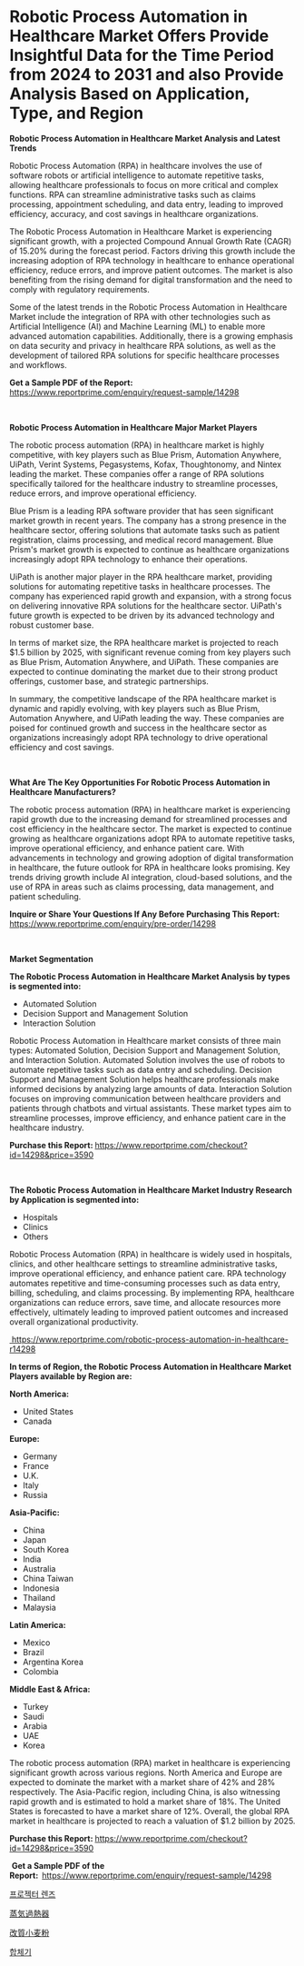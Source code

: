 <p><h1>Robotic Process Automation in Healthcare Market Offers Provide Insightful Data for the Time Period from 2024 to 2031 and also Provide Analysis Based on Application, Type, and Region</h1></p><p><strong>Robotic Process Automation in Healthcare Market Analysis and Latest Trends</strong></p>
<p><p>Robotic Process Automation (RPA) in healthcare involves the use of software robots or artificial intelligence to automate repetitive tasks, allowing healthcare professionals to focus on more critical and complex functions. RPA can streamline administrative tasks such as claims processing, appointment scheduling, and data entry, leading to improved efficiency, accuracy, and cost savings in healthcare organizations.</p><p>The Robotic Process Automation in Healthcare Market is experiencing significant growth, with a projected Compound Annual Growth Rate (CAGR) of 15.20% during the forecast period. Factors driving this growth include the increasing adoption of RPA technology in healthcare to enhance operational efficiency, reduce errors, and improve patient outcomes. The market is also benefiting from the rising demand for digital transformation and the need to comply with regulatory requirements.</p><p>Some of the latest trends in the Robotic Process Automation in Healthcare Market include the integration of RPA with other technologies such as Artificial Intelligence (AI) and Machine Learning (ML) to enable more advanced automation capabilities. Additionally, there is a growing emphasis on data security and privacy in healthcare RPA solutions, as well as the development of tailored RPA solutions for specific healthcare processes and workflows.</p></p>
<p><strong>Get a Sample PDF of the Report:&nbsp;</strong> <a href="https://www.reportprime.com/enquiry/request-sample/14298">https://www.reportprime.com/enquiry/request-sample/14298</a></p>
<p>&nbsp;</p>
<p><strong>Robotic Process Automation in Healthcare Major Market Players</strong></p>
<p><p>The robotic process automation (RPA) in healthcare market is highly competitive, with key players such as Blue Prism, Automation Anywhere, UiPath, Verint Systems, Pegasystems, Kofax, Thoughtonomy, and Nintex leading the market. These companies offer a range of RPA solutions specifically tailored for the healthcare industry to streamline processes, reduce errors, and improve operational efficiency.</p><p>Blue Prism is a leading RPA software provider that has seen significant market growth in recent years. The company has a strong presence in the healthcare sector, offering solutions that automate tasks such as patient registration, claims processing, and medical record management. Blue Prism's market growth is expected to continue as healthcare organizations increasingly adopt RPA technology to enhance their operations.</p><p>UiPath is another major player in the RPA healthcare market, providing solutions for automating repetitive tasks in healthcare processes. The company has experienced rapid growth and expansion, with a strong focus on delivering innovative RPA solutions for the healthcare sector. UiPath's future growth is expected to be driven by its advanced technology and robust customer base.</p><p>In terms of market size, the RPA healthcare market is projected to reach $1.5 billion by 2025, with significant revenue coming from key players such as Blue Prism, Automation Anywhere, and UiPath. These companies are expected to continue dominating the market due to their strong product offerings, customer base, and strategic partnerships.</p><p>In summary, the competitive landscape of the RPA healthcare market is dynamic and rapidly evolving, with key players such as Blue Prism, Automation Anywhere, and UiPath leading the way. These companies are poised for continued growth and success in the healthcare sector as organizations increasingly adopt RPA technology to drive operational efficiency and cost savings.</p></p>
<p>&nbsp;</p>
<p><strong>What Are The Key Opportunities For Robotic Process Automation in Healthcare Manufacturers?</strong></p>
<p><p>The robotic process automation (RPA) in healthcare market is experiencing rapid growth due to the increasing demand for streamlined processes and cost efficiency in the healthcare sector. The market is expected to continue growing as healthcare organizations adopt RPA to automate repetitive tasks, improve operational efficiency, and enhance patient care. With advancements in technology and growing adoption of digital transformation in healthcare, the future outlook for RPA in healthcare looks promising. Key trends driving growth include AI integration, cloud-based solutions, and the use of RPA in areas such as claims processing, data management, and patient scheduling.</p></p>
<p><strong>Inquire or Share Your Questions If Any Before Purchasing This Report:</strong> <a href="https://www.reportprime.com/enquiry/pre-order/14298">https://www.reportprime.com/enquiry/pre-order/14298</a></p>
<p>&nbsp;</p>
<p><strong>Market Segmentation</strong></p>
<p><strong>The Robotic Process Automation in Healthcare Market Analysis by types is segmented into:</strong></p>
<p><ul><li>Automated Solution</li><li>Decision Support and Management Solution</li><li>Interaction Solution</li></ul></p>
<p><p>Robotic Process Automation in Healthcare market consists of three main types: Automated Solution, Decision Support and Management Solution, and Interaction Solution. Automated Solution involves the use of robots to automate repetitive tasks such as data entry and scheduling. Decision Support and Management Solution helps healthcare professionals make informed decisions by analyzing large amounts of data. Interaction Solution focuses on improving communication between healthcare providers and patients through chatbots and virtual assistants. These market types aim to streamline processes, improve efficiency, and enhance patient care in the healthcare industry.</p></p>
<p><strong>Purchase this Report:&nbsp;</strong><a href="https://www.reportprime.com/checkout?id=14298&price=3590">https://www.reportprime.com/checkout?id=14298&price=3590</a></p>
<p>&nbsp;</p>
<p><strong>The Robotic Process Automation in Healthcare Market Industry Research by Application is segmented into:</strong></p>
<p><ul><li>Hospitals</li><li>Clinics</li><li>Others</li></ul></p>
<p><p>Robotic Process Automation (RPA) in healthcare is widely used in hospitals, clinics, and other healthcare settings to streamline administrative tasks, improve operational efficiency, and enhance patient care. RPA technology automates repetitive and time-consuming processes such as data entry, billing, scheduling, and claims processing. By implementing RPA, healthcare organizations can reduce errors, save time, and allocate resources more effectively, ultimately leading to improved patient outcomes and increased overall organizational productivity.</p></p>
<p><a href="https://www.reportprime.com/robotic-process-automation-in-healthcare-r14298">&nbsp;https://www.reportprime.com/robotic-process-automation-in-healthcare-r14298</a></p>
<p><strong>In terms of Region, the Robotic Process Automation in Healthcare Market Players available by Region are:</strong></p>
<p>
    <p> <strong> North America: </strong>
        <ul>
            <li>United States</li>
            <li>Canada</li>
        </ul>
        </p> 
    <p> <strong> Europe: </strong>
        <ul>
            <li>Germany</li>
            <li>France</li>
            <li>U.K.</li>
            <li>Italy</li>
            <li>Russia</li>
        </ul>
        </p> 
    <p> <strong> Asia-Pacific: </strong>
        <ul>
            <li>China</li>
            <li>Japan</li>
            <li>South Korea</li>
            <li>India</li>
            <li>Australia</li>
            <li>China Taiwan</li>
            <li>Indonesia</li>
            <li>Thailand</li>
            <li>Malaysia</li>
        </ul>
        </p> 
    <p> <strong> Latin America: </strong>
        <ul>
            <li>Mexico</li>
            <li>Brazil</li>
            <li>Argentina Korea</li>
            <li>Colombia</li>
        </ul>
        </p> 
    <p> <strong> Middle East & Africa: </strong>
        <ul>
            <li>Turkey</li>
            <li>Saudi</li>
            <li>Arabia</li>
            <li>UAE</li>
            <li>Korea</li>
        </ul>
    </p>
    </p>
<p><p>The robotic process automation (RPA) market in healthcare is experiencing significant growth across various regions. North America and Europe are expected to dominate the market with a market share of 42% and 28% respectively. The Asia-Pacific region, including China, is also witnessing rapid growth and is estimated to hold a market share of 18%. The United States is forecasted to have a market share of 12%. Overall, the global RPA market in healthcare is projected to reach a valuation of $1.2 billion by 2025.</p></p>
<p><strong>Purchase this Report: </strong><a href="https://www.reportprime.com/checkout?id=14298&price=3590">https://www.reportprime.com/checkout?id=14298&price=3590</a></p>
<p>&nbsp;<strong>Get a Sample PDF of the Report:&nbsp;&nbsp;</strong><a href="https://www.reportprime.com/enquiry/request-sample/14298">https://www.reportprime.com/enquiry/request-sample/14298</a></p>
<p><strong></strong></p>
<p><p><a href="https://medium.com/@eugenekim6262/%ED%94%84%EB%A1%9C%EC%A0%9D%ED%84%B0-%EB%A0%8C%EC%A6%88-%EC%8B%9C%EC%9E%A5-%EB%B3%B4%EA%B3%A0%EC%84%9C%EB%8A%94-%EC%9D%B4-%EC%8B%9C%EC%9E%A5%EC%9D%98-%EC%B5%9C%EC%8B%A0-%ED%8A%B8%EB%A0%8C%EB%93%9C%EC%99%80-%EC%84%B1%EC%9E%A5-%EA%B8%B0%ED%9A%8C%EB%A5%BC-%EB%B3%B4%EC%97%AC%EC%A4%8D%EB%8B%88%EB%8B%A4-11a9b1879f1b">프로젝터 렌즈</a></p><p><a href="https://medium.com/@brianayatt2023/%E3%82%B9%E3%83%81%E3%83%BC%E3%83%A0%E3%82%B9%E3%83%BC%E3%83%91%E3%83%BC%E3%83%92%E3%83%BC%E3%82%BF%E3%83%BC%E5%B8%82%E5%A0%B4%E3%81%AE%E8%A6%8F%E6%A8%A1-%E5%B8%82%E5%A0%B4%E3%81%AE%E8%A6%8B%E9%80%9A%E3%81%97%E3%81%A8%E5%B8%82%E5%A0%B4%E4%BA%88%E6%B8%AC-2024%E5%B9%B4%E3%81%8B%E3%82%892031%E5%B9%B4-5cd2ceaa588f">蒸気過熱器</a></p><p><a href="https://medium.com/@brycenboyer2023/%E5%A4%89%E6%9B%B4%E3%81%95%E3%82%8C%E3%81%9F%E5%B0%8F%E9%BA%A6%E7%B2%89%E5%B8%82%E5%A0%B4%E3%81%AE%E8%A6%8F%E6%A8%A1%E3%81%A8%E5%B8%82%E5%A0%B4%E5%8B%95%E5%90%91-%E5%AE%8C%E5%85%A8%E3%81%AA%E7%94%A3%E6%A5%AD%E6%A6%82%E8%A6%81-2024%E5%B9%B4%E3%81%8B%E3%82%892031%E5%B9%B4-d49da21d2d3d">改質小麦粉</a></p><p><a href="https://medium.com/@raymondietrich7892023/%EC%BD%94%EC%95%8C%EB%A0%88%EC%84%9C-%EC%8B%9C%EC%9E%A5-%EC%A0%84%EB%A7%9D-%EC%82%B0%EC%97%85-%EA%B0%9C%EC%9A%94-%EB%B0%8F-%EC%98%88%EC%B8%A1-2024%EB%85%84%EB%B6%80%ED%84%B0-2031%EB%85%84%EA%B9%8C%EC%A7%80-c34e6f024d52">합체기</a></p></p>